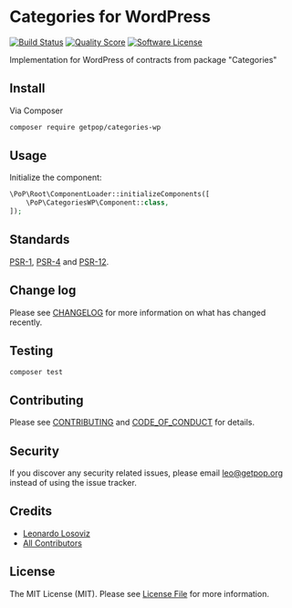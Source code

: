 # Categories for WordPress

[![Build Status][ico-travis]][link-travis]
[![Quality Score][ico-code-quality]][link-code-quality]
[![Software License][ico-license]](LICENSE.md)

<!--
[![Latest Version on Packagist][ico-version]][link-packagist]
[![Coverage Status][ico-scrutinizer]][link-scrutinizer]
[![Total Downloads][ico-downloads]][link-downloads]
-->

Implementation for WordPress of contracts from package "Categories"

## Install

Via Composer

``` bash
composer require getpop/categories-wp
```

## Usage

Initialize the component:

``` php
\PoP\Root\ComponentLoader::initializeComponents([
    \PoP\CategoriesWP\Component::class,
]);
```

## Standards

[PSR-1](https://www.php-fig.org/psr/psr-1), [PSR-4](https://www.php-fig.org/psr/psr-4) and [PSR-12](https://www.php-fig.org/psr/psr-12).

## Change log

Please see [CHANGELOG](CHANGELOG.md) for more information on what has changed recently.

## Testing

``` bash
composer test
```

## Contributing

Please see [CONTRIBUTING](CONTRIBUTING.md) and [CODE_OF_CONDUCT](CODE_OF_CONDUCT.md) for details.

## Security

If you discover any security related issues, please email leo@getpop.org instead of using the issue tracker.

## Credits

- [Leonardo Losoviz][link-author]
- [All Contributors][link-contributors]

## License

The MIT License (MIT). Please see [License File](LICENSE.md) for more information.

[ico-version]: https://img.shields.io/packagist/v/getpop/categories-wp.svg?style=flat-square
[ico-license]: https://img.shields.io/badge/license-MIT-brightgreen.svg?style=flat-square
[ico-travis]: https://img.shields.io/travis/getpop/categories-wp/master.svg?style=flat-square
[ico-scrutinizer]: https://img.shields.io/scrutinizer/coverage/g/getpop/categories-wp.svg?style=flat-square
[ico-code-quality]: https://img.shields.io/scrutinizer/g/getpop/categories-wp.svg?style=flat-square
[ico-downloads]: https://img.shields.io/packagist/dt/getpop/categories-wp.svg?style=flat-square

[link-packagist]: https://packagist.org/packages/getpop/categories-wp
[link-travis]: https://travis-ci.org/getpop/categories-wp
[link-scrutinizer]: https://scrutinizer-ci.com/g/getpop/categories-wp/code-structure
[link-code-quality]: https://scrutinizer-ci.com/g/getpop/categories-wp
[link-downloads]: https://packagist.org/packages/getpop/categories-wp
[link-author]: https://github.com/leoloso
[link-contributors]: ../../contributors

